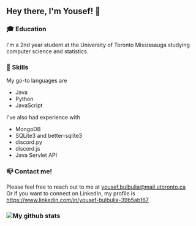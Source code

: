 ## Hey there, I'm Yousef! 👋

### 🎓 Education
I'm a 2nd year student at the University of Toronto Mississauga studying computer science and statistics.

### 💪 Skills
My go-to languages are
* Java
* Python
* JavaScript

I've also had experience with
* MongoDB
* SQLite3 and better-sqlite3
* discord.py
* discord.js
* Java Servlet API

### 📪 Contact me!
Please feel free to reach out to me at yousef.bulbulia@mail.utoronto.ca  
Or if you want to connect on LinkedIn, my profile is https://www.linkedin.com/in/yousef-bulbulia-39b5ab167

### ![My github stats](https://github-readme-stats.vercel.app/api?username=CometWhoosh)

<!--
**CometWhoosh/CometWhoosh** is a ✨ _special_ ✨ repository because its `README.md` (this file) appears on your GitHub profile.

Here are some ideas to get you started:

- 🔭 I’m currently working on ...
- 🌱 I’m currently learning ...
- 👯 I’m looking to collaborate on ...
- 🤔 I’m looking for help with ...
- 💬 Ask me about ...
- 📫 How to reach me: ...
- 😄 Pronouns: ...
- ⚡ Fun fact: ...

- Education
- Projects
- WVAnon team?

- Languages and technologies
- Some stats if they're good lol

-->


